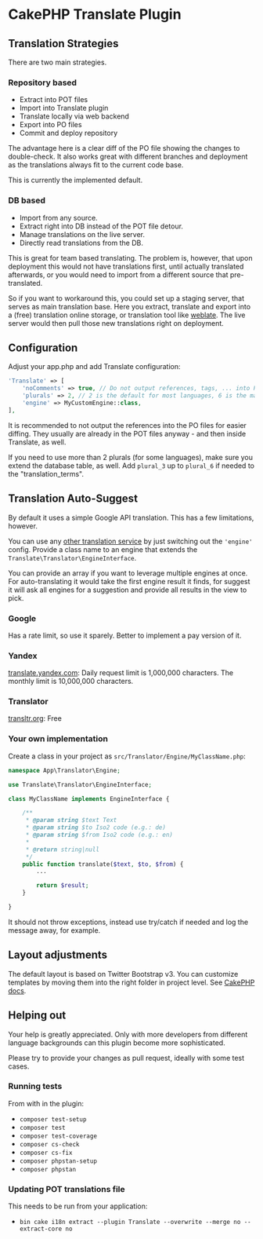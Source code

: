 # CakePHP Translate Plugin

## Translation Strategies
There are two main strategies.

### Repository based
- Extract into POT files
- Import into Translate plugin
- Translate locally via web backend
- Export into PO files
- Commit and deploy repository

The advantage here is a clear diff of the PO file showing the changes to double-check.
It also works great with different branches and deployment as the translations always fit to the current code base.

This is currently the implemented default.

### DB based
- Import from any source.
- Extract right into DB instead of the POT file detour.
- Manage translations on the live server.
- Directly read translations from the DB.

This is great for team based translating.
The problem is, however, that upon deployment this would not have translations first, until actually translated afterwards,
or you would need to import from a different source that pre-translated.

So if you want to workaround this, you could set up a staging server, that serves as main translation base.
Here you extract, translate and export into a (free) translation online storage, or translation tool like [weblate](https://docs.weblate.org/en/latest/about.html).
The live server would then pull those new translations right on deployment.


## Configuration
Adjust your app.php and add Translate configuration: 
```php
'Translate' => [
	'noComments' => true, // Do not output references, tags, ... into PO files
	'plurals' => 2, // 2 is the default for most languages, 6 is the max
	'engine' => MyCustomEngine::class,
],
```

It is recommended to not output the references into the PO files for easier diffing.
They usually are already in the POT files anyway - and then inside Translate, as well.

If you need to use more than 2 plurals (for some languages), make sure you extend the database table, as well.
Add `plural_3` up to `plural_6` if needed to the "translation_terms".


## Translation Auto-Suggest

By default it uses a simple Google API translation.
This has a few limitations, however.

You can use any [other translation service](https://www.programmableweb.com/news/63-translation-apis-bing-google-translate-and-google-ajax-language/2013/01/15) by just switching out the `'engine'` config. 
Provide a class name to an engine that extends the `Translate\Translator\EngineInterface`.

You can provide an array if you want to leverage multiple engines at once.
For auto-translating it would take the first engine result it finds, for suggest it will ask all engines for a suggestion and provide all results in the view to pick.

### Google
Has a rate limit, so use it sparely.
Better to implement a pay version of it.

### Yandex
[translate.yandex.com](http://translate.yandex.com/):
Daily request limit is 1,000,000 characters. The monthly limit is 10,000,000 characters. 

### Translator
[transltr.org](http://transltr.org/Developers): Free

### Your own implementation
Create a class in your project as `src/Translator/Engine/MyClassName.php`:
```php
namespace App\Translator\Engine;

use Translate\Translator\EngineInterface;

class MyClassName implements EngineInterface {

	/**
	 * @param string $text Text
	 * @param string $to Iso2 code (e.g.: de)
	 * @param string $from Iso2 code (e.g.: en)
	 *
	 * @return string|null
	 */
	public function translate($text, $to, $from) {
		...

		return $result;
	}

}
```
It should not throw exceptions, instead use try/catch if needed and log the message away, for example.


## Layout adjustments
The default layout is based on Twitter Bootstrap v3.
You can customize templates by moving them into the right folder in project level.
See [CakePHP docs](https://book.cakephp.org/3.0/en/plugins.html#overriding-plugin-templates-from-inside-your-application).


## Helping out
Your help is greatly appreciated. Only with more developers from different language backgrounds can this plugin become more sophisticated.

Please try to provide your changes as pull request, ideally with some test cases.

### Running tests
From with in the plugin:
- `composer test-setup`
- `composer test`
- `composer test-coverage`
- `composer cs-check`
- `composer cs-fix`
- `composer phpstan-setup`
- `composer phpstan`

### Updating POT translations file
This needs to be run from your application:
- `bin cake i18n extract --plugin Translate --overwrite --merge no --extract-core no`
